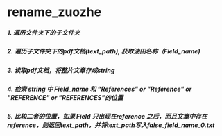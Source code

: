 # rename_zuozhe
##### 1. 遍历文件夹下的子文件夹
##### 2. 遍历子文件夹下的pdf文档(text_path), 获取油田名称（Field_name)
##### 3. 读取pdf文档，将整片文章存成string
##### 4. 检索 string 中 Field_name 和 “References" or "Reference" or "REFERENCE" or "REFERENCES"的位置
##### 5. 比较二者的位置，如果 Field 只出现在reference 之后，而且文章中存在reference，则返回text_path，并将text_path写入false_field_name_0.txt
